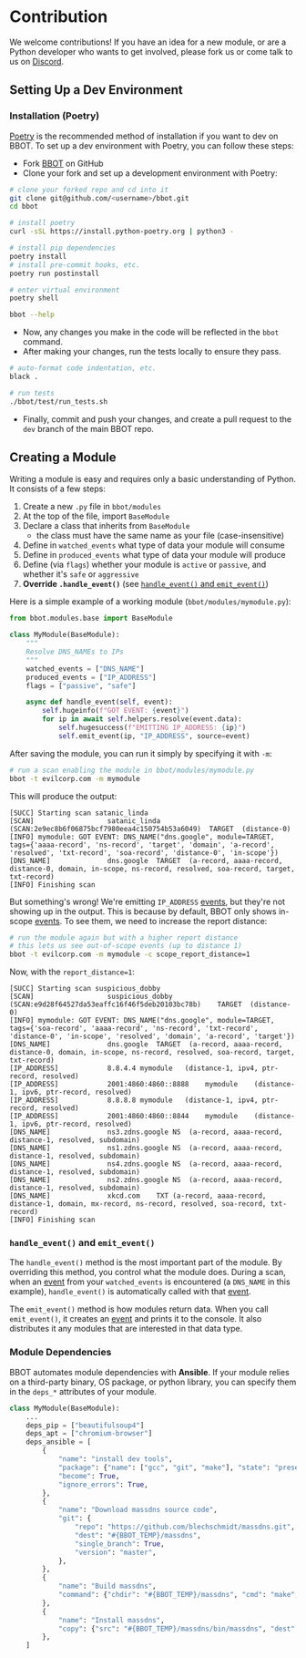 # Contribution

We welcome contributions! If you have an idea for a new module, or are a Python developer who wants to get involved, please fork us or come talk to us on [Discord](https://discord.com/invite/PZqkgxu5SA).

## Setting Up a Dev Environment

### Installation (Poetry)

[Poetry](https://python-poetry.org/) is the recommended method of installation if you want to dev on BBOT. To set up a dev environment with Poetry, you can follow these steps:

- Fork [BBOT](https://github.com/blacklanternsecurity/bbot) on GitHub
- Clone your fork and set up a development environment with Poetry:

```bash
# clone your forked repo and cd into it
git clone git@github.com/<username>/bbot.git
cd bbot

# install poetry
curl -sSL https://install.python-poetry.org | python3 -

# install pip dependencies
poetry install
# install pre-commit hooks, etc.
poetry run postinstall

# enter virtual environment
poetry shell

bbot --help
```

- Now, any changes you make in the code will be reflected in the `bbot` command.
- After making your changes, run the tests locally to ensure they pass.

```bash
# auto-format code indentation, etc.
black .

# run tests
./bbot/test/run_tests.sh
```

- Finally, commit and push your changes, and create a pull request to the `dev` branch of the main BBOT repo.


## Creating a Module

Writing a module is easy and requires only a basic understanding of Python. It consists of a few steps:

1. Create a new `.py` file in `bbot/modules`
1. At the top of the file, import `BaseModule`
1. Declare a class that inherits from `BaseModule`
   - the class must have the same name as your file (case-insensitive)
1. Define in `watched_events` what type of data your module will consume
1. Define in `produced_events` what type of data your module will produce
1. Define (via `flags`) whether your module is `active` or `passive`, and whether it's `safe` or `aggressive`
1. **Override `.handle_event()`** (see [`handle_event()` and `emit_event()`](#handle_event-and-emit_event))

Here is a simple example of a working module (`bbot/modules/mymodule.py`):

```python
from bbot.modules.base import BaseModule

class MyModule(BaseModule):
    """
    Resolve DNS_NAMEs to IPs
    """
    watched_events = ["DNS_NAME"]
    produced_events = ["IP_ADDRESS"]
    flags = ["passive", "safe"]

    async def handle_event(self, event):
        self.hugeinfo(f"GOT EVENT: {event}")
        for ip in await self.helpers.resolve(event.data):
            self.hugesuccess(f"EMITTING IP_ADDRESS: {ip}")
            self.emit_event(ip, "IP_ADDRESS", source=event)
```

After saving the module, you can run it simply by specifying it with `-m`:

```bash
# run a scan enabling the module in bbot/modules/mymodule.py
bbot -t evilcorp.com -m mymodule
```

This will produce the output:

```text
[SUCC] Starting scan satanic_linda
[SCAN]                  satanic_linda (SCAN:2e9ec8b6f06875bcf7980eea4c150754b53a6049)  TARGET  (distance-0)
[INFO] mymodule: GOT EVENT: DNS_NAME("dns.google", module=TARGET, tags={'aaaa-record', 'ns-record', 'target', 'domain', 'a-record', 'resolved', 'txt-record', 'soa-record', 'distance-0', 'in-scope'})
[DNS_NAME]              dns.google  TARGET  (a-record, aaaa-record, distance-0, domain, in-scope, ns-record, resolved, soa-record, target, txt-record)
[INFO] Finishing scan
```

But something's wrong! We're emitting `IP_ADDRESS` [events](./scanning/events/), but they're not showing up in the output. This is because by default, BBOT only shows in-scope [events](./scanning/events/). To see them, we need to increase the report distance:

```bash
# run the module again but with a higher report distance
# this lets us see out-of-scope events (up to distance 1)
bbot -t evilcorp.com -m mymodule -c scope_report_distance=1
```

Now, with the `report_distance=1`:

```text
[SUCC] Starting scan suspicious_dobby
[SCAN]                  suspicious_dobby (SCAN:e9d28f64527da53eaffc16f46f5deb20103bc78b)    TARGET  (distance-0)
[INFO] mymodule: GOT EVENT: DNS_NAME("dns.google", module=TARGET, tags={'soa-record', 'aaaa-record', 'ns-record', 'txt-record', 'distance-0', 'in-scope', 'resolved', 'domain', 'a-record', 'target'})
[DNS_NAME]              dns.google  TARGET  (a-record, aaaa-record, distance-0, domain, in-scope, ns-record, resolved, soa-record, target, txt-record)
[IP_ADDRESS]            8.8.4.4 mymodule   (distance-1, ipv4, ptr-record, resolved)
[IP_ADDRESS]            2001:4860:4860::8888    mymodule    (distance-1, ipv6, ptr-record, resolved)
[IP_ADDRESS]            8.8.8.8 mymodule   (distance-1, ipv4, ptr-record, resolved)
[IP_ADDRESS]            2001:4860:4860::8844    mymodule    (distance-1, ipv6, ptr-record, resolved)
[DNS_NAME]              ns3.zdns.google NS  (a-record, aaaa-record, distance-1, resolved, subdomain)
[DNS_NAME]              ns1.zdns.google NS  (a-record, aaaa-record, distance-1, resolved, subdomain)
[DNS_NAME]              ns4.zdns.google NS  (a-record, aaaa-record, distance-1, resolved, subdomain)
[DNS_NAME]              ns2.zdns.google NS  (a-record, aaaa-record, distance-1, resolved, subdomain)
[DNS_NAME]              xkcd.com    TXT (a-record, aaaa-record, distance-1, domain, mx-record, ns-record, resolved, soa-record, txt-record)
[INFO] Finishing scan
```

### `handle_event()` and `emit_event()`

The `handle_event()` method is the most important part of the module. By overriding this method, you control what the module does. During a scan, when an [event](./scanning/events/) from your `watched_events` is encountered (a `DNS_NAME` in this example), `handle_event()` is automatically called with that [event](./scanning/events/).

The `emit_event()` method is how modules return data. When you call `emit_event()`, it creates an [event](./scanning/events/) and prints it to the console. It also distributes it any modules that are interested in that data type.

### Module Dependencies

BBOT automates module dependencies with **Ansible**. If your module relies on a third-party binary, OS package, or python library, you can specify them in the `deps_*` attributes of your module.

```python
class MyModule(BaseModule):
    ...
    deps_pip = ["beautifulsoup4"]
    deps_apt = ["chromium-browser"]
    deps_ansible = [
        {
            "name": "install dev tools",
            "package": {"name": ["gcc", "git", "make"], "state": "present"},
            "become": True,
            "ignore_errors": True,
        },
        {
            "name": "Download massdns source code",
            "git": {
                "repo": "https://github.com/blechschmidt/massdns.git",
                "dest": "#{BBOT_TEMP}/massdns",
                "single_branch": True,
                "version": "master",
            },
        },
        {
            "name": "Build massdns",
            "command": {"chdir": "#{BBOT_TEMP}/massdns", "cmd": "make", "creates": "#{BBOT_TEMP}/massdns/bin/massdns"},
        },
        {
            "name": "Install massdns",
            "copy": {"src": "#{BBOT_TEMP}/massdns/bin/massdns", "dest": "#{BBOT_TOOLS}/", "mode": "u+x,g+x,o+x"},
        },
    ]
```
